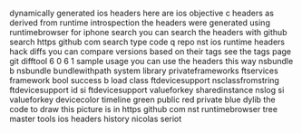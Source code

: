 dynamically generated ios headers here are ios objective c headers as derived from runtime introspection the headers were generated using runtimebrowser for iphone search you can search the headers with github search https github com search type code q repo nst ios runtime headers hack diffs you can compare versions based on their tags see the tags page git difftool 6 0 6 1 sample usage you can use the headers this way nsbundle b nsbundle bundlewithpath system library privateframeworks ftservices framework bool success b load class ftdevicesupport nsclassfromstring ftdevicesupport id si ftdevicesupport valueforkey sharedinstance nslog si valueforkey devicecolor timeline green public red private blue dylib the code to draw this picture is in https github com nst runtimebrowser tree master tools ios headers history nicolas seriot
